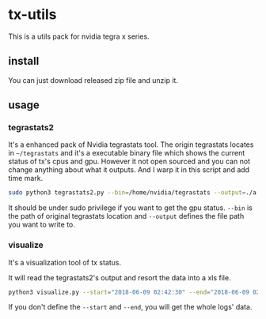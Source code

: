 # tx-utils
This is a utils pack for nvidia tegra x series.

## install 

You can just download released zip file and unzip it.

## usage

### tegrastats2

It's a enhanced pack of Nvidia tegrastats tool. The origin tegrastats locates in `~/tegrastats` and it's a executable binary file which shows the current status of tx's cpus and gpu. However it not open sourced and you can not change anything about what it outputs. And I warp it in this script and add time mark. 
 
 ```bash
 sudo python3 tegrastats2.py --bin=/home/nvidia/tegrastats --output=./a.log
 ```
It should be under sudo privilege if you want to get the gpu status.
`--bin` is the path of original tegrastats location and `--output` defines the file path you want to write to.

### visualize

It's a visualization tool of tx status.

It will read the tegrastats2's output and resort the data into a xls file.

```bash
python3 visualize.py --start="2018-06-09 02:42:30" --end="2018-06-09 02:43:15" --input="/home/find/ddown/a.log" --output=./freq.xls
```

If you don't define the `--start` and `--end`, you will get the whole logs' data.

